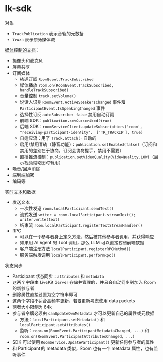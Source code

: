 # lk-sdk

对象

- `TrackPublication` 表示音轨的元数据
- `Track` 表示原始媒体流

[媒体控制的文档](https://docs.livekit.io/home/client/tracks/)：

- 摄像头和麦克风
- 屏幕共享
- 订阅媒体
  - 轨道订阅 `RoomEvent.TrackSubscribed`
  - 媒体播放 `room.on(RoomEvent.TrackSubscribed, handleTrackSubscribed)`
  - 音量控制 `track.setVolume()`
  - 说话人识别 `RoomEvent.ActiveSpeakersChanged` 事件和 `ParticipantEvent.IsSpeakingChanged` 事件
  - 选择性订阅 `autoSubscribe: false` 禁用自动订阅
  - 前端 SDK：`publication.setSubscribed(true)`
  - 后端 SDK：`roomServiceClient.updateSubscriptions('room', "receiving-participant-identity"， ['TR_TRACKID'], true)`
  - 自适应流：用了 `Track.attach()` 自动的
  - 启用/禁用音轨（静音功能）：`publication.setEnabled(false)`（订阅和禁用的差别在于协商，订阅会协商握手，禁用不需要）
  - 直播推流控制：`publication.setVideoQuality(VideoQuality.LOW)`（展示视频缩略图时有用）
- 噪音/回声消除
- 端到端加密
- 编码等

[实时文本和数据](https://docs.livekit.io/home/client/data/)

- 发送文本：
  - 一次性发送 `room.localParticipant.sendText()`
  - 流式发送 `writer = room.localParticipant.streamText(); writer.write(text)`
  - 结束流 `room.localParticipant.registerTextStreamHandler()`
- RPC
  - 可以在一个参与者身上定义方法，然后被其他参与者调用，并获得响应
  - 如果用 AI Agent 的 Tool 调用，那么 LLM 可以直接控制前端数据
  - 客户端注册方法 `localParticipant.registerRPCMethod()`
  - 服务端触发调用 `localParticipant.performRpc()`

状态同步

- Participant 状态同步：`attributes` 和 `metadata`
- 这两个字段由 LiveKit Server 存储并管理的，并且会自动同步到加入 Room 的新参与者
- 删除属性直接设置为空字符串即可
- 这两个字段不适合高频率更新，若要更新考虑使用 data packets
- 两者大小限制为 64k
- 参与者令牌必须由 `canUpdateOwnMetadata` 才可以更新自己的属性或元数据
  - 方法：`localParticipant.setMetadata()` 和 `localParticipant.setAttributes()`
  - 监听：`room.on(RoomEvent.ParticipantMetadataChanged, ...)` 和 `room.on(RoomEvent.ParticipantAttributesChanged, ...)`
- SDK 可以使用 `RoomService.UpdateParticipant()` 更新任何参与者的属性
- 和 Participant 的 metadata 类似，Room 也有一个 metadata 属性，也有监听事件
